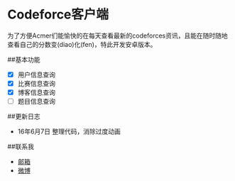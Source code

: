 Codeforce客户端
=============

为了方便Acmer们能愉快的在每天查看最新的codeforces资讯，且能在随时随地查看自己的分数变(diao)化(fen)，特此开发安卓版本。

##基本功能

- [x] 用户信息查询
- [x] 比赛信息查询
- [x] 博客信息查询
- [ ] 题目信息查询

##更新日志
- 16年6月7日
    整理代码，消除过度动画


##联系我
  * [邮箱](mailto:739609084@qq.com "给我发邮件")
  * [微博](http://weibo.com/skyfirelee "新浪微博")